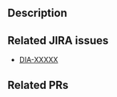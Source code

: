 ## Description 


## Related JIRA issues

* [DIA-XXXXX](https://dialoguemd.atlassian.net/browse/DIA-XXXXX)

## Related PRs

<!-- * #123 -->
<!-- * dialoguemd/scribe#1234  -->



<!-- 📋 Checklist:
1. Follows [Commit Convention] and [Code Review guidelines]
   - example: feat(lang): add German language - DIA-12345
2. Relevant labels set
3. Draft PR for WIP
4. Requested from and notified to a team

[Commit Convention]: https://www.notion.so/godialogue/Commit-Convention-84fd9a4c149e48c998d760f1c9176df0
[Code Review guidelines]: https://www.notion.so/godialogue/Code-Review-c5f3fcd185ca49aca73ade497c398fe9  -->
